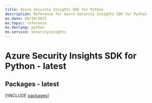 ```yaml
---
title: Azure Security Insights SDK for Python
description: Reference for Azure Security Insights SDK for Python
ms.date: 05/19/2025
ms.topic: reference
ms.devlang: python
ms.service: securityinsights
---
```

# Azure Security Insights SDK for Python - latest
## Packages - latest
[!INCLUDE [packages](security-insights-index.md)]